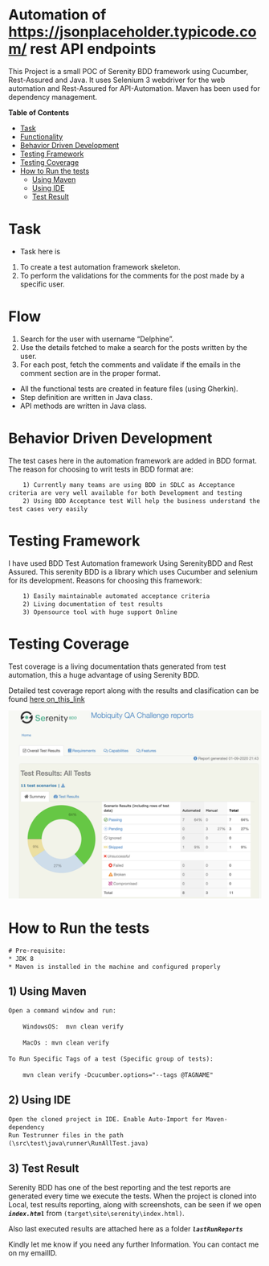
# Automation of https://jsonplaceholder.typicode.com/ rest API endpoints

This Project is a small POC of Serenity BDD framework using Cucumber, Rest-Assured and Java.
It uses Selenium 3 webdriver for the web automation and Rest-Assured for API-Automation.
Maven has been used for dependency management.

**Table of Contents**
* [Task](#task)
* [Functionality](#flow)
* [Behavior Driven Development](#behavior-driven-development)
* [Testing Framework](#testing-framework)
* [Testing Coverage](#testing-coverage)
* [How to Run the tests](#how-to-run-the-tests)
    * [Using Maven](#1-using-maven)
    * [Using IDE](#2-using-ide)
    * [Test Result](#3-test-result)


# Task
* Task here is 
1. To create a test automation framework skeleton.
2. To perform the validations for the comments for the post made by a
specific user.
   
# Flow
  1. Search for the user with username “Delphine”.
  2. Use the details fetched to make a search for the posts written by the
  user.
  3. For each post, fetch the comments and validate if the emails in the
  comment section are in the proper format.

* All the functional tests are created in feature files (using Gherkin).
* Step definition are written in Java class.
* API methods are written in Java class.

# Behavior Driven Development

The test cases here in the automation framework are added in BDD format.
The reason for choosing to writ tests  in BDD format are:

		1) Currently many teams are using BDD in SDLC as Acceptance criteria are very well available for both Development and testing
		2) Using BDD Acceptance test Will help the business understand the test cases very easily

# Testing Framework

I have used BDD Test Automation framework Using SerenityBDD and Rest Assured. This serenity BDD is a library which uses Cucumber and selenium for its development.
Reasons for choosing this framework:

		1) Easily maintainable automated acceptance criteria
		2) Living documentation of test results
		3) Opensource tool with huge support Online

# Testing Coverage

Test coverage is a living documentation thats generated from test automation, this a huge advantage of using Serenity BDD.

Detailed test coverage report along with the results and clasification can be found [here on_this_link](https://circleci.com/api/v1.1/project/github/sripriyavasan/api-automation-challenge/latest/artifacts/0/target/site/serenity/index.html)

![Alt text](TestResults.png?raw=true "Test Results and Test coverage ScreenShot")
# How to Run the tests

	# Pre-requisite:
	* JDK 8
	* Maven is installed in the machine and configured properly


## 1) Using Maven

	Open a command window and run:

		WindowsOS:	mvn clean verify

		MacOs : mvn clean verify 

	To Run Specific Tags of a test (Specific group of tests):

	  	mvn clean verify -Dcucumber.options="--tags @TAGNAME"

## 2) Using IDE
	Open the cloned project in IDE. Enable Auto-Import for Maven-dependency
	Run Testrunner files in the path (\src\test\java\runner\RunAllTest.java)


## 3) Test Result
Serenity BDD has one of the best reporting and the test reports are generated every time we execute the tests.
When the project is cloned into Local, test results reporting, along with screenshots, can be seen if we open **_`index.html`_** from `(target\site\serenity\index.html)`.

Also last executed results are attached here as a folder **_`lastRunReports`_**


Kindly let me know if you need any further Information. You can contact me on my emailID.
